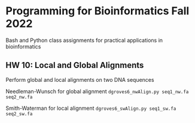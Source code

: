 # Programming for Bioinformatics Fall 2022
Bash and Python class assignments for practical applications in bioinformatics

## HW 10: Local and Global Alignments
Perform global and local alignments on two DNA sequences

Needleman-Wunsch for global alignment
`dgroves6_nwAlign.py seq1_nw.fa seq2_nw.fa`

Smith-Waterman for local alignment
`dgroves6_swAlign.py seq1_sw.fa seq2_sw.fa`
